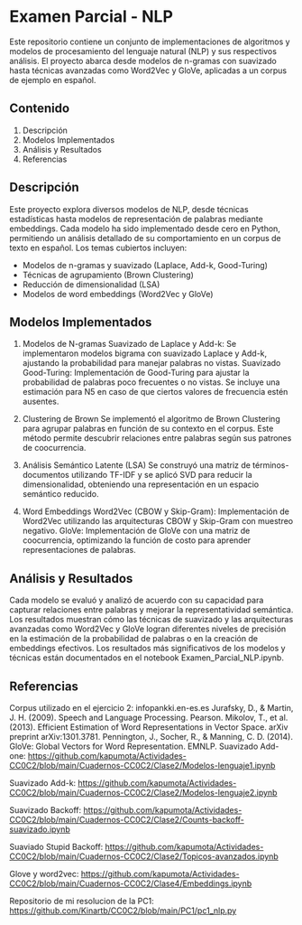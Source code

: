 # Examen Parcial - NLP
Este repositorio contiene un conjunto de implementaciones de algoritmos y modelos de procesamiento del lenguaje natural (NLP) y sus respectivos análisis. El proyecto abarca desde modelos de n-gramas con suavizado hasta técnicas avanzadas como Word2Vec y GloVe, aplicadas a un corpus de ejemplo en español.

## Contenido
1. Descripción
2. Modelos Implementados
3. Análisis y Resultados
4. Referencias


## Descripción
Este proyecto explora diversos modelos de NLP, desde técnicas estadísticas hasta modelos de representación de palabras mediante embeddings. Cada modelo ha sido implementado desde cero en Python, permitiendo un análisis detallado de su comportamiento en un corpus de texto en español. Los temas cubiertos incluyen:

- Modelos de n-gramas y suavizado (Laplace, Add-k, Good-Turing)
- Técnicas de agrupamiento (Brown Clustering)
- Reducción de dimensionalidad (LSA)
- Modelos de word embeddings (Word2Vec y GloVe)

## Modelos Implementados
1. Modelos de N-gramas
Suavizado de Laplace y Add-k: Se implementaron modelos bigrama con suavizado Laplace y Add-k, ajustando la probabilidad para manejar palabras no vistas.
Suavizado Good-Turing: Implementación de Good-Turing para ajustar la probabilidad de palabras poco frecuentes o no vistas. Se incluye una estimación para N5 en caso de que ciertos valores de frecuencia estén ausentes.
2. Clustering de Brown
Se implementó el algoritmo de Brown Clustering para agrupar palabras en función de su contexto en el corpus. Este método permite descubrir relaciones entre palabras según sus patrones de coocurrencia.

3. Análisis Semántico Latente (LSA)
Se construyó una matriz de términos-documentos utilizando TF-IDF y se aplicó SVD para reducir la dimensionalidad, obteniendo una representación en un espacio semántico reducido.

4. Word Embeddings
Word2Vec (CBOW y Skip-Gram): Implementación de Word2Vec utilizando las arquitecturas CBOW y Skip-Gram con muestreo negativo.
GloVe: Implementación de GloVe con una matriz de coocurrencia, optimizando la función de costo para aprender representaciones de palabras.

## Análisis y Resultados
Cada modelo se evaluó y analizó de acuerdo con su capacidad para capturar relaciones entre palabras y mejorar la representatividad semántica. Los resultados muestran cómo las técnicas de suavizado y las arquitecturas avanzadas como Word2Vec y GloVe logran diferentes niveles de precisión en la estimación de la probabilidad de palabras o en la creación de embeddings efectivos.
Los resultados más significativos de los modelos y técnicas están documentados en el notebook Examen_Parcial_NLP.ipynb.

## Referencias
Corpus utilizado en el ejercicio 2: infopankki.en-es.es
Jurafsky, D., & Martin, J. H. (2009). Speech and Language Processing. Pearson.
Mikolov, T., et al. (2013). Efficient Estimation of Word Representations in Vector Space. arXiv preprint arXiv:1301.3781.
Pennington, J., Socher, R., & Manning, C. D. (2014). GloVe: Global Vectors for Word Representation. EMNLP.
Suavizado Add-one: https://github.com/kapumota/Actividades-CC0C2/blob/main/Cuadernos-CC0C2/Clase2/Modelos-lenguaje1.ipynb

Suavizado Add-k: https://github.com/kapumota/Actividades-CC0C2/blob/main/Cuadernos-CC0C2/Clase2/Modelos-lenguaje2.ipynb

Suavizado Backoff:  https://github.com/kapumota/Actividades-CC0C2/blob/main/Cuadernos-CC0C2/Clase2/Counts-backoff-suavizado.ipynb

Suaviado Stupid Backoff: https://github.com/kapumota/Actividades-CC0C2/blob/main/Cuadernos-CC0C2/Clase2/Topicos-avanzados.ipynb

Glove y word2vec: https://github.com/kapumota/Actividades-CC0C2/blob/main/Cuadernos-CC0C2/Clase4/Embeddings.ipynb

Repositorio de mi resolucion de la PC1: https://github.com/Kinartb/CC0C2/blob/main/PC1/pc1_nlp.py
